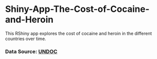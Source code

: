 # Shiny-App-The-Cost-of-Cocaine-and-Heroin

This RShiny app explores the cost of cocaine and heroin in the different countries over time.

### Data Source: [UNDOC](https://data.world/makeovermonday/2022w46)
